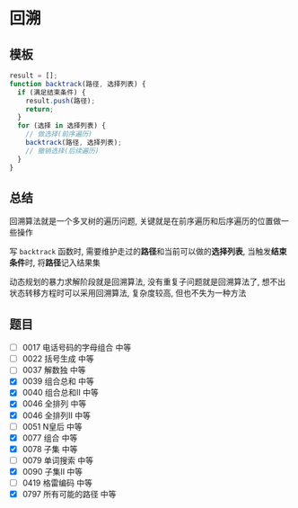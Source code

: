 # 回溯

## 模板

```js
result = [];
function backtrack(路径, 选择列表) {
  if (满足结束条件) {
    result.push(路径);
    return;
  }
  for (选择 in 选择列表) {
    // 做选择(前序遍历)
    backtrack(路径, 选择列表);
    // 撤销选择(后续遍历)
  }
}
```

## 总结

回溯算法就是一个多叉树的遍历问题, 关键就是在前序遍历和后序遍历的位置做一些操作

写 `backtrack` 函数时, 需要维护走过的**路径**和当前可以做的**选择列表**, 当触发**结束条件**时, 将**路径**记入结果集

动态规划的暴力求解阶段就是回溯算法, 没有重复子问题就是回溯算法了, 想不出状态转移方程时可以采用回溯算法, 复杂度较高, 但也不失为一种方法

## 题目

- [ ] 0017 电话号码的字母组合 中等
- [ ] 0022 括号生成 中等
- [ ] 0037 解数独 中等
- [x] 0039 组合总和 中等
- [x] 0040 组合总和II 中等
- [x] 0046 全排列 中等
- [x] 0046 全排列II 中等
- [ ] 0051 N皇后 中等
- [x] 0077 组合 中等
- [x] 0078 子集 中等
- [ ] 0079 单词搜索 中等
- [x] 0090 子集II 中等
- [ ] 0419 格雷编码 中等
- [x] 0797 所有可能的路径 中等
